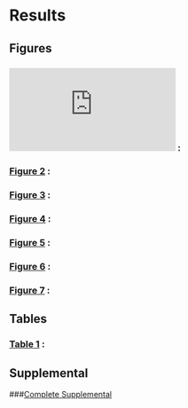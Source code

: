

# Results

## Figures 

### ![Figure 1](https://github.com/epigeneticstoocean/AE17_Cvirginica_MolecularResponse/blob/master/results/figures/Figure1/Figure1.pdf) :  
### [Figure 2](https://github.com/epigeneticstoocean/AE17_Cvirginica_MolecularResponse/blob/master/results/figures/Figure2/Figure2.pdf) :
### [Figure 3](https://github.com/epigeneticstoocean/AE17_Cvirginica_MolecularResponse/blob/master/results/figures/Figure3/Figure3_final.pdf) :
### [Figure 4](https://github.com/epigeneticstoocean/AE17_Cvirginica_MolecularResponse/blob/master/results/figures/Figure4/Figure4_final.pdf) :
### [Figure 5](https://github.com/epigeneticstoocean/AE17_Cvirginica_MolecularResponse/blob/master/results/figures/Figure5/Figure5.pdf) :
### [Figure 6](https://github.com/epigeneticstoocean/AE17_Cvirginica_MolecularResponse/blob/master/results/figures/Figure6/Figure6.pdf) :
### [Figure 7](https://github.com/epigeneticstoocean/AE17_Cvirginica_MolecularResponse/blob/master/results/figures/Figure7/Figure7.pdf) :

## Tables 

### [Table 1]() :


## Supplemental

###[Complete Supplemental](https://github.com/epigeneticstoocean/AE17_Cvirginica_MolecularResponse/blob/master/results/Supplemental_Data.pdf)


